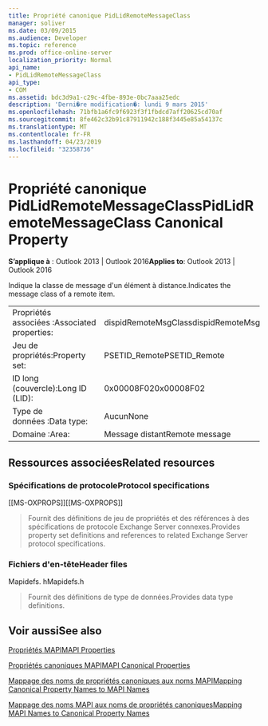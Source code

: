 ```yaml
---
title: Propriété canonique PidLidRemoteMessageClass
manager: soliver
ms.date: 03/09/2015
ms.audience: Developer
ms.topic: reference
ms.prod: office-online-server
localization_priority: Normal
api_name:
- PidLidRemoteMessageClass
api_type:
- COM
ms.assetid: bdc3d9a1-c29c-4fbe-893e-0bc7aaa25edc
description: 'Derni�re modification�: lundi 9 mars 2015'
ms.openlocfilehash: 71bfb1a6fc9f6923f3f1fbdcd7aff20625cd70af
ms.sourcegitcommit: 8fe462c32b91c87911942c188f3445e85a54137c
ms.translationtype: MT
ms.contentlocale: fr-FR
ms.lasthandoff: 04/23/2019
ms.locfileid: "32358736"
---
```

# <a name="pidlidremotemessageclass-canonical-property"></a><span data-ttu-id="47fa7-103">Propriété canonique PidLidRemoteMessageClass</span><span class="sxs-lookup"><span data-stu-id="47fa7-103">PidLidRemoteMessageClass Canonical Property</span></span>

  
  
<span data-ttu-id="47fa7-104">**S’applique à** : Outlook 2013 | Outlook 2016</span><span class="sxs-lookup"><span data-stu-id="47fa7-104">**Applies to**: Outlook 2013 | Outlook 2016</span></span> 
  
<span data-ttu-id="47fa7-105">Indique la classe de message d'un élément à distance.</span><span class="sxs-lookup"><span data-stu-id="47fa7-105">Indicates the message class of a remote item.</span></span>
  
|||
|:-----|:-----|
|<span data-ttu-id="47fa7-106">Propriétés associées :</span><span class="sxs-lookup"><span data-stu-id="47fa7-106">Associated properties:</span></span>  <br/> |<span data-ttu-id="47fa7-107">dispidRemoteMsgClass</span><span class="sxs-lookup"><span data-stu-id="47fa7-107">dispidRemoteMsgClass</span></span>  <br/> |
|<span data-ttu-id="47fa7-108">Jeu de propriétés:</span><span class="sxs-lookup"><span data-stu-id="47fa7-108">Property set:</span></span>  <br/> |<span data-ttu-id="47fa7-109">PSETID_Remote</span><span class="sxs-lookup"><span data-stu-id="47fa7-109">PSETID_Remote</span></span>  <br/> |
|<span data-ttu-id="47fa7-110">ID long (couvercle):</span><span class="sxs-lookup"><span data-stu-id="47fa7-110">Long ID (LID):</span></span>  <br/> |<span data-ttu-id="47fa7-111">0x00008F02</span><span class="sxs-lookup"><span data-stu-id="47fa7-111">0x00008F02</span></span>  <br/> |
|<span data-ttu-id="47fa7-112">Type de données :</span><span class="sxs-lookup"><span data-stu-id="47fa7-112">Data type:</span></span>  <br/> |<span data-ttu-id="47fa7-113">Aucun</span><span class="sxs-lookup"><span data-stu-id="47fa7-113">None</span></span>  <br/> |
|<span data-ttu-id="47fa7-114">Domaine :</span><span class="sxs-lookup"><span data-stu-id="47fa7-114">Area:</span></span>  <br/> |<span data-ttu-id="47fa7-115">Message distant</span><span class="sxs-lookup"><span data-stu-id="47fa7-115">Remote message</span></span>  <br/> |
   
## <a name="related-resources"></a><span data-ttu-id="47fa7-116">Ressources associées</span><span class="sxs-lookup"><span data-stu-id="47fa7-116">Related resources</span></span>

### <a name="protocol-specifications"></a><span data-ttu-id="47fa7-117">Spécifications de protocole</span><span class="sxs-lookup"><span data-stu-id="47fa7-117">Protocol specifications</span></span>

<span data-ttu-id="47fa7-118">[[MS-OXPROPS]]</span><span class="sxs-lookup"><span data-stu-id="47fa7-118">[[MS-OXPROPS]]</span></span> 
  
> <span data-ttu-id="47fa7-119">Fournit des définitions de jeu de propriétés et des références à des spécifications de protocole Exchange Server connexes.</span><span class="sxs-lookup"><span data-stu-id="47fa7-119">Provides property set definitions and references to related Exchange Server protocol specifications.</span></span>
    
### <a name="header-files"></a><span data-ttu-id="47fa7-120">Fichiers d'en-tête</span><span class="sxs-lookup"><span data-stu-id="47fa7-120">Header files</span></span>

<span data-ttu-id="47fa7-121">Mapidefs. h</span><span class="sxs-lookup"><span data-stu-id="47fa7-121">Mapidefs.h</span></span>
  
> <span data-ttu-id="47fa7-122">Fournit des définitions de type de données.</span><span class="sxs-lookup"><span data-stu-id="47fa7-122">Provides data type definitions.</span></span>
    
## <a name="see-also"></a><span data-ttu-id="47fa7-123">Voir aussi</span><span class="sxs-lookup"><span data-stu-id="47fa7-123">See also</span></span>



[<span data-ttu-id="47fa7-124">Propriétés MAPI</span><span class="sxs-lookup"><span data-stu-id="47fa7-124">MAPI Properties</span></span>](mapi-properties.md)
  
[<span data-ttu-id="47fa7-125">Propriétés canoniques MAPI</span><span class="sxs-lookup"><span data-stu-id="47fa7-125">MAPI Canonical Properties</span></span>](mapi-canonical-properties.md)
  
[<span data-ttu-id="47fa7-126">Mappage des noms de propriétés canoniques aux noms MAPI</span><span class="sxs-lookup"><span data-stu-id="47fa7-126">Mapping Canonical Property Names to MAPI Names</span></span>](mapping-canonical-property-names-to-mapi-names.md)
  
[<span data-ttu-id="47fa7-127">Mappage des noms MAPI aux noms de propriétés canoniques</span><span class="sxs-lookup"><span data-stu-id="47fa7-127">Mapping MAPI Names to Canonical Property Names</span></span>](mapping-mapi-names-to-canonical-property-names.md)


